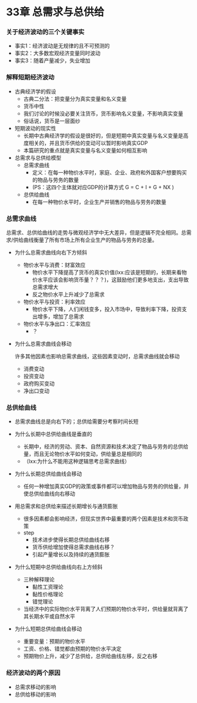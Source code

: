 # 33章 总需求与总供给

### 关于经济波动的三个关键事实

- 事实1：经济波动是无规律的且不可预测的
- 事实2：大多数宏观经济变量同时波动
- 事实3：随着产量减少，失业增加

### 解释短期经济波动

- 古典经济学的假设
  - 古典二分法：把变量分为真实变量和名义变量
  - 货币中性
  - 我们讨论的时候没必要关注货币，货币影响名义变量，不影响真实变量
  - 俗话说，货币是一层面纱
- 短期波动的现实性
  - 长期中古典经济学的假设是很好的，但是短期中真实变量与名义变量是高度相关的，并且货币供给的变动可以暂时影响真实GDP
  - 本篇研究的重点就是真实变量与名义变量如何相互影响
- 总需求与总供给模型
  - 总需求曲线
    - 定义：在每一种物价水平时，家庭、企业、政府和外国客户想要购买的物品与劳务的数量
    - (PS：这四个主体就对应GDP的计算方式 G = C + I + G  + NX )
  - 总供给曲线
    - 在每一种物价水平时，企业生产并销售的物品与劳务的数量

### 总需求曲线

总需求、总供给曲线的走势与微观经济学中无大差异，但是逻辑不完全相同。总需求/供给曲线衡量了所有市场上所有企业生产的物品与劳务的总量。

- 为什么总需求曲线向右下方倾斜

  - 物价水平与消费：财富效应
    - 物价水平下降提高了货币的真实价值(lxx:应该是短期的，长期来看物价水平应该会影响货币量？？？)，这鼓励他们更多地支出，支出导致总需求增大
    - 反之物价水平上升减少了总需求
  - 物价水平与投资：利率效应
    - 物价水平下降，人们闲钱变多，投入市场中，导致利率下降，投资支出增多，增加了总需求
  - 物价水平与净出口：汇率效应
    - ？

- 为什么总需求曲线会移动

  许多其他因素也影响总需求曲线，这些因素变动时，总需求曲线就会移动

  - 消费变动
  - 投资变动
  - 政府购买变动
  - 净出口变动

### 总供给曲线

- 总需求曲线总是向右下的；总供给需要分考察时间长短

- 为什么长期中总供给曲线是垂直的
  - 长期中，经济的劳动、资本、自然资源和技术决定了物品与劳务的总供给量，而且无论物价水平如何变动，供给量总是相同的
  - （lxx:为什么不能用这种逻辑思考总需求曲线）
- 为什么长期总供给曲线会移动
  - 任何一种增加真实GDP的政策或事件都可以增加物品与劳务的供给量，并使总供给曲线向右移动
- 用总需求和总供给来描述长期增长与通货膨胀
  - 很多因素都会影响经济，但现实世界中最重要的两个因素是技术和货币政策
  - step
    - 技术进步使得长期总供给曲线右移
    - 货币供给增加使得总需求曲线右移？
    - 引起产量增长以及持续的通货膨胀
- 为什么短期中总供给曲线向右上方倾斜
  - 三种解释理论
    - 黏性工资理论
    - 黏性价格理论
    - 错觉理论
  - 当经济中的实际物价水平背离了人们预期的物价水平时，供给量就背离了其长期水平或自然水平
- 为什么短期总供给曲线会移动
  - 重要变量：预期的物价水平
  - 工资、价格、错觉都由预期的物价水平决定
  - 预期物价上升，减少了总供给，总供给曲线左移，反之右移

### 经济波动的两个原因

- 总需求移动的影响
- 总供给移动的影响